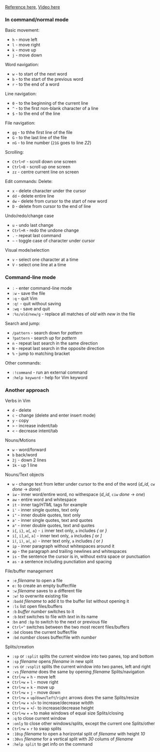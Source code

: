 [Reference here](https://ctoomey.com/mastering-the-vim-language-slides.pdf),
[Video here](https://youtu.be/wlR5gYd6um0)

### In command/normal mode

Basic movement:
- `h` - move left
- `l` - move right
- `k` - move up
- `j` - move down

Word navigation:
- `w` - to start of the next word
- `b` - to the start of the previous word
- `r` - to the end of a word

Line navigation:
- `0` - to the beginning of the current line
- `^` - to the first non-blank character of a line
- `$` - to the end of the line

File navigation:
- `gg` - to thhe first line of the file
- `G` - to the last line of the file
- `nG` - to line number (`21G` goes to line *22*)

Scrolling:
- `Ctrl+F` - scroll down one screen
- `Ctrl+B` - scroll up one screen
- `zz` - centre current line on screen

Edit commands:
Delete:
- `x` - delete character under the cursor
- `dd` - delete entire line
- `dw` - delete from cursor to the start of new word
- `D` - delete from cursor to the end of line

Undo/redo/change case
- `u` - undo last change
- `Ctrl+R` - redo the undone change
- `.` - repeat last command
- `~` - toggle case of character under cursor

Visual mode/selection
- `v` - select one character at a time
- `V` - select one line at a time

### Command-line mode
- `:` - enter command-line mode
- `:w` - save the file
- `:q` - quit Vim
- `:q!` - quit without saving
- `:wq` - save and quit
- `:%s/old/new/g` - replace all matches of *old* with *new* in the file

Search and jump:
- `/pattern` - search down for *pattern*
- `?pattern` - search up for *pattern*
- `n` - repeat last search in the same direction
- `N` - repeat last search in the opposite direction
- `%` - jump to matching bracket

Other commands:
- `:!command` - run an external command
- `:help keyword` - help for Vim keyword


### Another approach
Verbs in Vim
- `d` - delete  
- `c` - change (delete and enter insert mode)
- `y` - copy
- `>` - increase indent/tab
- `<` - decrease intent/tab

Nouns/Motions
- `w` - word/forward
- `b` back/word
- `2j` - down 2 lines
- `1k` - up 1 line

Nouns/Text objects
- `w` - change text from letter under cursor to the end of the word (*d_id*, `cw` *done* -> *done*)
- `iw` - inner word/entire word, no withespace (*d_id*, `ciw` *done* -> *one*)
- `aw` - entire word and whitespace
- `it` - inner tag/*HTML* tags for example
- `i'` - inner single quotes, text only
- `i"` - inner double quotes, text only
- `a'` - inner single quotes, text and quotes
- `a"` - inner double quotes, text and quotes
- `i{`, `i}`, `a{`, `a}` - `i` inner text only, `a` includes *{* or *}*
- `i[`, `i]`,`a[`, `a]` - inner text only, `a` includes *[* or *]*
- `i(`, `i)`, `a(`, `a)` - inner text only, `a` includes *(* or *)*
- `ip` - inner paragraph without whitespaces around it
- `ap` - the paragraph and trailing newlines and whitespaces
- `is` - the sentence the cursor is in, without extra space or punctuation
- `as` - a sentence including punctiation and spacing

File/buffer management
- `:e` *filename* to open a file
- `e:` to create an empty buffer/file
- `:w` *filename* saves to a different file
- `:w!` to overwrite existing file
- `:badd` *filename* to add it to the buffer list without opening it
- `:ls` list open files/buffers
- `:b` *buffer number* switches to it
- `:b` *text* switches to file with *text* in its name
- :`bn` and `:bp` to switch to the next or previous file
- `Ctrl+^` switches between the two most recent files/buffers
- `:bd` closes the current buffer/file
- `:bd` *number* closes buffer/file with *number*

Splits/creation
- `:sp` or `:split` splits the current window into two panes, top and bottom
- `:sp` *filename* opens *filename* in new split
- `:vs` or `:vsplit` splits the current window into two panes, left and right
- `:vs` *filename* does the same by opening *filename*
Splits/navigation
- `Ctrl+w` + `h` - move left
- `Ctrl+w` + `l` - move right
- `Ctrl+w` + `k` - move up
- `Ctrl+w` + `j` - move down
- `Ctrl+w` + `up`/`down`/`left`/`right` arrows does the same
Splits/resize
- `Ctrl+w` + `>`/`<` to increase/decrease witdth
- `Ctrl+w` + `+`/`-` to increase/decrease height
- `Ctrl+w` + `=` to make windows of equal size
Splits/closing
- `:q` to close current window
- `:only` to close other windows/splits, except the current one
Splits/other
- `Ctrl+w` + `r` to swap splits
- `:10sp` *filename* to open a horizontal split of *filename* with height *10*
- `:30vs` *filename* for a vertical split with *30* colums of *filename*
- `:help split` to get info on the command
